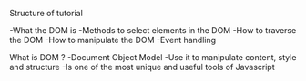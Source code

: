 Structure of tutorial

-What the DOM is
-Methods to select elements in the DOM
-How to traverse the DOM
-How to manipulate the DOM
-Event handling


What is DOM ?
-Document Object Model
-Use it to manipulate content, style and structure
-Is one of the most unique and useful tools of Javascript


